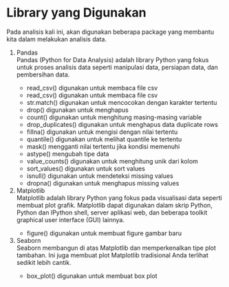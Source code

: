 <h1>Library yang Digunakan</h1>
<p>Pada analisis kali ini, akan digunakan beberapa package yang membantu kita dalam melakukan analisis data.

<ul style="list-style:number;">
  <li>Pandas</li>
  Pandas (Python for Data Analysis) adalah library Python yang fokus untuk proses analisis data seperti manipulasi data, persiapan data, dan pembersihan data.
  <ul>
    <li>read_csv() digunakan untuk membaca file csv</li>
    <li>read_csv() digunakan untuk membaca file csv</li>
    <li>str.match() digunakan untuk mencocokan dengan karakter tertentu</li>
    <li>drop() digunakan untuk menghapus</li>
    <li>count() digunakan untuk menghitung masing-masing variable</li>
    <li>drop_duplicates() digunakan untuk menghapus data duplicate rows</li>
    <li>fillna() digunakan untuk mengisi dengan nilai tertentu</li>
    <li>quantile() digunakan untuk melihat quantile ke tertentu</li>
    <li>mask() mengganti nilai tertentu jika kondisi memenuhi</li>
    <li>astype() mengubah tipe data</li>
    <li>value_counts() digunakan untuk menghitung unik dari kolom</li>
    <li>sort_values() digunakan untuk sort values</li>
    <li>isnull() digunakan untuk mendeteksi missing values</li>
    <li>dropna() digunakan untuk menghapus missing values</li>
    

  </ul>

  <li>Matplotlib</li>
  Matplotlib adalah library Python yang fokus pada visualisasi data seperti membuat plot grafik. Matplotlib dapat digunakan dalam skrip Python, Python dan IPython shell, server aplikasi web, dan beberapa toolkit graphical user interface (GUI) lainnya.
  <ul>
    <li>figure() digunakan untuk membuat figure gambar baru</li>
  </ul>



  <li>Seaborn</li>
  Seaborn membangun di atas Matplotlib dan memperkenalkan tipe plot tambahan. Ini juga membuat plot Matplotlib tradisional Anda terlihat sedikit lebih cantik.
  <ul>
    <li>box_plot() digunakan untuk membuat box plot</li>
  </ul>
</ul>
</p>